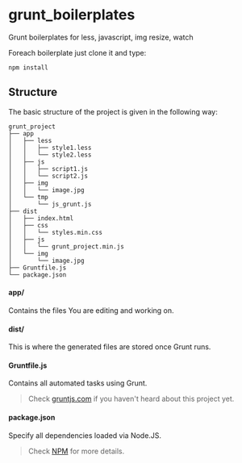 grunt_boilerplates
==================

Grunt boilerplates for less, javascript, img resize, watch

Foreach boilerplate just clone it and type:
```
npm install
```

## Structure

The basic structure of the project is given in the following way:

```
grunt_project
├── app
│   ├── less
│   │   ├── style1.less
│   │   └── style2.less
│   ├── js
│   │   ├── script1.js
│   │   └── script2.js
│   ├── img
│   │   └── image.jpg
│   └── tmp
│       └── js_grunt.js
├── dist
│   ├── index.html
│   ├── css
│   │   └── styles.min.css
│   ├── js
│   │   └── grunt_project.min.js
│   └── img
│       └── image.jpg
├── Gruntfile.js
└── package.json

```

#### app/

Contains the files You are editing and working on.

#### dist/

This is where the generated files are stored once Grunt runs.

#### Gruntfile.js

Contains all automated tasks using Grunt.

> Check [gruntjs.com](http://gruntjs.com) if you haven't heard about this project yet.

#### package.json

Specify all dependencies loaded via Node.JS.

> Check [NPM](https://npmjs.org/doc/json.html) for more details.
